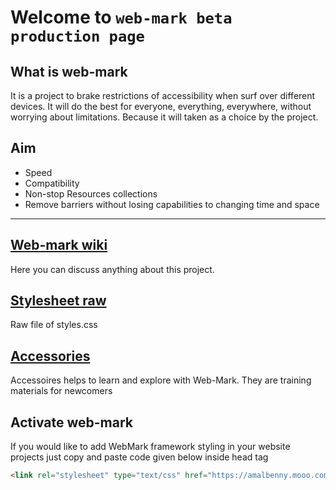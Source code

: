 # Welcome to `web-mark beta production page`

## What is web-mark
It is a project to brake restrictions of accessibility when surf over different devices.
 It will do the best for everyone, everything, everywhere, without worrying about limitations.
 Because it will taken as a choice by the project.

## Aim
- Speed
- Compatibility
- Non-stop Resources collections
- Remove barriers without losing capabilities to changing time and space
<hr/>

## <a href="https://github.com/amalbenny/web-mark/wiki">Web-mark wiki</a>
Here you can discuss anything about this project.

## <a href="https://github.com/amalbenny/web-mark/blob/main/stylesheet.css">Stylesheet raw</a>
Raw file of styles.css
## <a href="accessoires/">Accessories</a>
Accessoires helps to learn and explore with Web-Mark. They are training materials for newcomers
## Activate web-mark
If you would like to add WebMark framework styling in your website projects just copy and paste code given below inside head tag
```markdown
<link rel="stylesheet" type="text/css" href="https://amalbenny.mooo.com/wm/beta.css">
```
